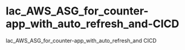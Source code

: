 # Iac_AWS_ASG_for_counter-app_with_auto_refresh_and-CICD
Iac_AWS_ASG_for_counter-app_with_auto_refresh_and CICD
